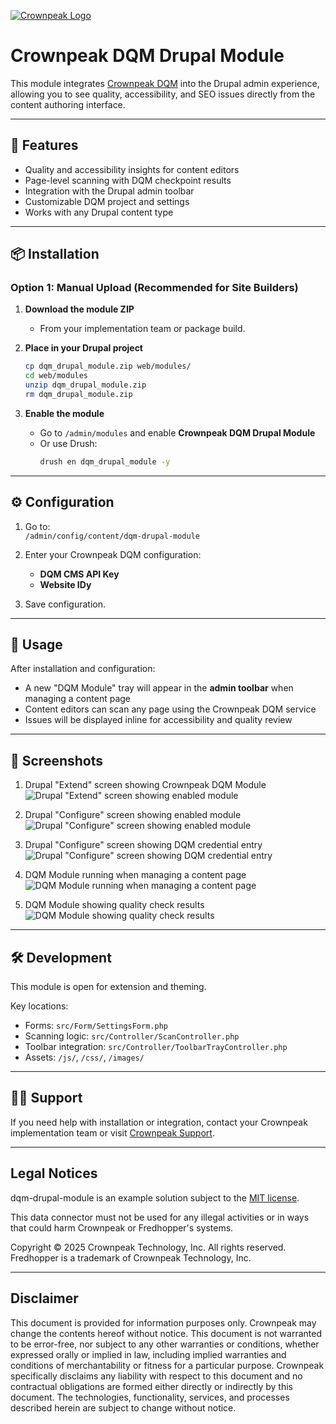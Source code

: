 <a href="http://www.crownpeak.com" target="_blank">![Crownpeak Logo](./images/logo/crownpeak-logo.png "Crownpeak Logo")</a>

# Crownpeak DQM Drupal Module
This module integrates [Crownpeak DQM](https://www.crownpeak.com/firstspirit/products/digital-accessibility/digital-accessibility-and-quality-management-dqm/) into the Drupal admin experience, allowing you to see quality, accessibility, and SEO issues directly from the content authoring interface.

---

## 🚀 Features

- Quality and accessibility insights for content editors
- Page-level scanning with DQM checkpoint results
- Integration with the Drupal admin toolbar
- Customizable DQM project and settings
- Works with any Drupal content type

---

## 📦 Installation

### Option 1: Manual Upload (Recommended for Site Builders)

1. **Download the module ZIP**
    - From your implementation team or package build.

2. **Place in your Drupal project**
    ```bash
    cp dqm_drupal_module.zip web/modules/
    cd web/modules
    unzip dqm_drupal_module.zip
    rm dqm_drupal_module.zip
    ```

3. **Enable the module**
    - Go to `/admin/modules` and enable **Crownpeak DQM Drupal Module**
    - Or use Drush:
      ```bash
      drush en dqm_drupal_module -y
      ```
---

## ⚙️ Configuration

1. Go to:  
   `/admin/config/content/dqm-drupal-module`

2. Enter your Crownpeak DQM configuration:
    - **DQM CMS API Key**
    - **Website IDy**

3. Save configuration.

---

## 🧩 Usage

After installation and configuration:

- A new "DQM Module" tray will appear in the **admin toolbar** when managing a content page
- Content editors can scan any page using the Crownpeak DQM service
- Issues will be displayed inline for accessibility and quality review

---

## 📸 Screenshots
1. Drupal "Extend" screen showing Crownpeak DQM Module
   ![Drupal "Extend" screen showing enabled module](./images/screenshots/1-admin-install.png "Drupal 'Extend' screen showing enabled module")

2. Drupal "Configure" screen showing enabled module
   ![Drupal "Configure" screen showing enabled module](./images/screenshots/2-admin-configure-1.png "Drupal 'Configure' screen showing enabled module")

3. Drupal "Configure" screen showing DQM credential entry
   ![Drupal "Configure" screen showing DQM credential entry](./images/screenshots/2-admin-configure-2.png "Drupal 'Configure' screen showing DQM credential entry")

4. DQM Module running when managing a content page
   ![DQM Module running when managing a content page](./images/screenshots/3-quality-check-1.png "DQM Module running when managing a content page")

5. DQM Module showing quality check results
   ![DQM Module showing quality check results](./images/screenshots/4-quality-check-2.png "DQM Module showing quality check results")

---

## 🛠 Development

This module is open for extension and theming.

Key locations:

- Forms: `src/Form/SettingsForm.php`
- Scanning logic: `src/Controller/ScanController.php`
- Toolbar integration: `src/Controller/ToolbarTrayController.php`
- Assets: `/js/`, `/css/`, `/images/`

---

## 🙋‍♀️ Support

If you need help with installation or integration, contact your Crownpeak implementation team or visit [Crownpeak Support](https://www.crownpeak.com/support).

---

##  Legal Notices
dqm-drupal-module is an example solution subject to the [MIT license](./LICENSE).

This data connector must not be used for any illegal activities or in ways that could harm Crownpeak or Fredhopper's systems.

Copyright © 2025 Crownpeak Technology, Inc. All rights reserved. Fredhopper is a trademark of Crownpeak Technology, Inc.

---

## Disclaimer
This document is provided for information purposes only. Crownpeak may change the contents hereof without notice. This document is not warranted to be error-free, nor subject to any other warranties or conditions, whether expressed orally or implied in law, including implied warranties and conditions of merchantability or fitness for a particular purpose. Crownpeak specifically disclaims any liability with respect to this document and no contractual obligations are formed either directly or indirectly by this document. The technologies, functionality, services, and processes described herein are subject to change without notice.